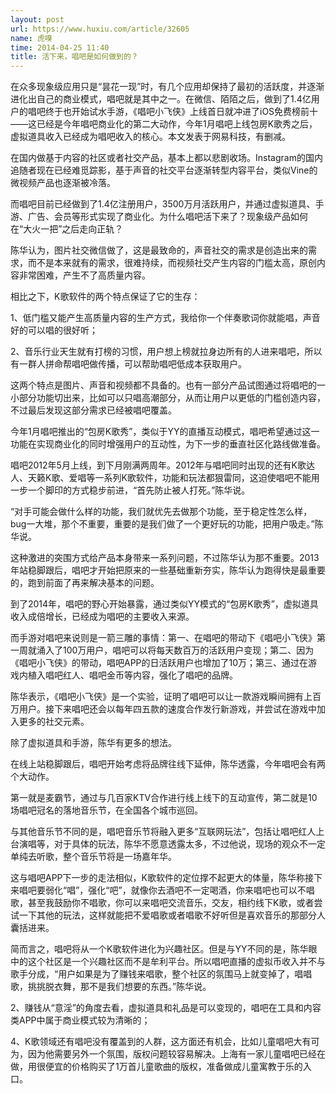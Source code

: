 ```yaml
---
layout: post
url: https://www.huxiu.com/article/32605
name: 虎嗅
time: 2014-04-25 11:40
title: 活下来，唱吧是如何做到的？
---
```

在众多现象级应用只是“昙花一现”时，有几个应用却保持了最初的活跃度，并逐渐进化出自己的商业模式，唱吧就是其中之一。在微信、陌陌之后，做到了1.4亿用户的唱吧终于也开始试水手游，《唱吧小飞侠》上线首日就冲进了iOS免费榜前十——这已经是今年唱吧商业化的第二大动作，今年1月唱吧上线包房K歌秀之后，虚拟道具收入已经成为唱吧收入的核心。本文发表于网易科技，有删减。

在国内做基于内容的社区或者社交产品，基本上都以悲剧收场。Instagram的国内追随者现在已经难觅踪影，基于声音的社交平台逐渐转型内容平台，类似Vine的微视频产品也逐渐被冷落。

而唱吧目前已经做到了1.4亿注册用户，3500万月活跃用户，并通过虚拟道具、手游、广告、会员等形式实现了商业化。为什么唱吧活下来了？现象级产品如何在“大火一把”之后走向正轨？

陈华认为，图片社交微信做了，这是最致命的，声音社交的需求是创造出来的需求，而不是本来就有的需求，很难持续，而视频社交产生内容的门槛太高，原创内容非常困难，产生不了高质量内容。

相比之下，K歌软件的两个特点保证了它的生存：

1、低门槛又能产生高质量内容的生产方式，我给你一个伴奏歌词你就能唱，声音好的可以唱的很好听；

2、音乐行业天生就有打榜的习惯，用户想上榜就拉身边所有的人进来唱吧，所以有一群人拼命帮唱吧做传播，可以帮助唱吧低成本获取用户。

这两个特点是图片、声音和视频都不具备的。也有一部分产品试图通过将唱吧的一小部分功能切出来，比如可以只唱高潮部分，从而让用户以更低的门槛创造内容，不过最后发现这部分需求已经被唱吧覆盖。

今年1月唱吧推出的“包房K歌秀”，类似于YY的直播互动模式，唱吧希望通过这一功能在实现商业化的同时增强用户的互动性，为下一步的垂直社区化路线做准备。

唱吧2012年5月上线，到下月刚满两周年。2012年与唱吧同时出现的还有K歌达人、天籁K歌、爱唱等一系列K歌软件，功能和玩法都狠雷同，这迫使唱吧不能用一步一个脚印的方式稳步前进，“首先防止被人打死。”陈华说。

“对手可能会做什么样的功能，我们就优先去做那个功能，至于稳定性怎么样，bug一大堆，那个不重要，重要的是我们做了一个更好玩的功能，把用户吸走。”陈华说。

这种激进的突围方式给产品本身带来一系列问题，不过陈华认为那不重要。2013年站稳脚跟后，唱吧才开始把原来的一些基础重新夯实，陈华认为跑得快是最重要的，跑到前面了再来解决基本的问题。

到了2014年，唱吧的野心开始暴露，通过类似YY模式的“包房K歌秀”，虚拟道具收入成倍增长，已经成为唱吧的主要收入来源。

而手游对唱吧来说则是一箭三雕的事情：第一、在唱吧的带动下《唱吧小飞侠》第一周就涌入了100万用户，唱吧可以将每天数百万的活跃用户变现；第二、因为《唱吧小飞侠》的带动，唱吧APP的日活跃用户也增加了10万；第三、通过在游戏内植入唱吧红人、唱吧金币等内容，强化了唱吧的品牌。

陈华表示，《唱吧小飞侠》是一个实验，证明了唱吧可以让一款游戏瞬间拥有上百万用户。接下来唱吧还会以每年四五款的速度合作发行新游戏，并尝试在游戏中加入更多的社交元素。

除了虚拟道具和手游，陈华有更多的想法。

在线上站稳脚跟后，唱吧开始考虑将品牌往线下延伸，陈华透露，今年唱吧会有两个大动作。

第一就是麦霸节，通过与几百家KTV合作进行线上线下的互动宣传，第二就是10场唱吧冠名的落地音乐节，在全国各个城市巡回。

与其他音乐节不同的是，唱吧音乐节将融入更多“互联网玩法”，包括让唱吧红人上台演唱等，对于具体的玩法，陈华不愿意透露太多，不过他说，现场的观众不一定单纯去听歌，整个音乐节将是一场嘉年华。

这与唱吧APP下一步的走法相似，K歌软件的定位撑不起更大的体量，陈华称接下来唱吧要弱化“唱”，强化“吧”，就像你去酒吧不一定喝酒，你来唱吧也可以不唱歌，甚至我鼓励你不唱歌，你可以来唱吧交流音乐，交友，相约线下K歌，或者尝试一下其他的玩法，这样就能把不爱唱歌或者唱歌不好听但是喜欢音乐的那部分人囊括进来。

简而言之，唱吧将从一个K歌软件进化为兴趣社区。但是与YY不同的是，陈华眼中的这个社区是一个兴趣社区而不是牟利平台。所以唱吧直播的虚拟币收入并不与歌手分成，“用户如果是为了赚钱来唱歌，整个社区的氛围马上就变掉了，唱唱歌，挑挑脱衣舞，那不是我们想要的东西。”陈华说。

2、赚钱从“意淫”的角度去看，虚拟道具和礼品是可以变现的，唱吧在工具和内容类APP中属于商业模式较为清晰的；

4、K歌领域还有唱吧没有覆盖到的人群，这方面还有机会，比如儿童唱吧大有可为，因为他需要另外一个氛围，版权问题较容易解决。上海有一家儿童唱吧已经在做，用很便宜的价格购买了1万首儿童歌曲的版权，准备做成儿童寓教于乐的入口。

